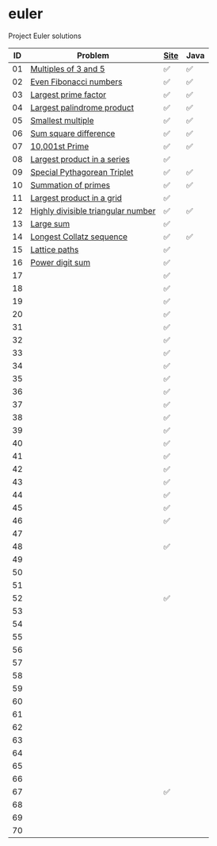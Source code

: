 # euler

Project Euler solutions




| ID | Problem | [Site](https://projecteuler.net "Problem has been completed on the Project Euler website") | Java |
|---|---|---|---|
| 01 | [Multiples of 3 and 5](https://projecteuler.net/problem=1) | :white_check_mark: | :white_check_mark: |
| 02 | [Even Fibonacci numbers](https://projecteuler.net/problem=2) | :white_check_mark: | :white_check_mark: |
| 03 | [Largest prime factor](https://projecteuler.net/problem=3) | :white_check_mark: | :white_check_mark: |
| 04 | [Largest palindrome product](https://projecteuler.net/problem=4) | :white_check_mark: | :white_check_mark: |
| 05 | [Smallest multiple](https://projecteuler.net/problem=5) | :white_check_mark: | :white_check_mark: |
| 06 | [Sum square difference](https://projecteuler.net/problem=6) | :white_check_mark: | :white_check_mark: |
| 07 | [10,001st Prime](https://projecteuler.net/problem=7) | :white_check_mark: | :white_check_mark: |
| 08 | [Largest product in a series](https://projecteuler.net/problem=8) | :white_check_mark: |  |
| 09 | [Special Pythagorean Triplet](https://projecteuler.net/problem=9) | :white_check_mark: | :white_check_mark: |
| 10 | [Summation of primes](https://projecteuler.net/problem=10) | :white_check_mark: | :white_check_mark: |
| 11 | [Largest product in a grid](https://projecteuler.net/problem=11) | :white_check_mark: |  |
| 12 | [Highly divisible triangular number](https://projecteuler.net/problem=12) | :white_check_mark: | :white_check_mark: |
| 13 | [Large sum](https://projecteuler.net/problem=13) | :white_check_mark: |  |
| 14 | [Longest Collatz sequence](https://projecteuler.net/problem=14) | :white_check_mark: | :white_check_mark: |
| 15 | [Lattice paths](https://projecteuler.net/problem=15) | :white_check_mark: |  |
| 16 | [Power digit sum](https://projecteuler.net/problem=16) | :white_check_mark: |  |
| 17 | [](https://projecteuler.net/problem=17) | :white_check_mark: |  |
| 18 | [](https://projecteuler.net/problem=18) | :white_check_mark: |  |
| 19 | [](https://projecteuler.net/problem=19) | :white_check_mark: |  |
| 20 |  | :white_check_mark: |  |
| 31 |  | :white_check_mark: |  |
| 32 |  | :white_check_mark: |  |
| 33 |  | :white_check_mark: |  |
| 34 |  | :white_check_mark: |  |
| 35 |  | :white_check_mark: |  |
| 36 |  | :white_check_mark: |  |
| 37 |  | :white_check_mark: |  |
| 38 |  | :white_check_mark: |  |
| 39 |  | :white_check_mark: |  |
| 40 |  | :white_check_mark: |  |
| 41 |  | :white_check_mark: |  |
| 42 |  | :white_check_mark: |  |
| 43 |  | :white_check_mark: |  |
| 44 |  | :white_check_mark: |  |
| 45 |  | :white_check_mark: |  |
| 46 |  | :white_check_mark: |  |
| 47 |  |  |  |
| 48 |  | :white_check_mark: |  |
| 49 |  |  |  |
| 50 |  |  |  |
| 51 |  |  |  |
| 52 |  | :white_check_mark: |  |
| 53 |  |  |  |
| 54 |  |  |  |
| 55 |  |  |  |
| 56 |  |  |  |
| 57 |  |  |  |
| 58 |  |  |  |
| 59 |  |  |  |
| 60 |  |  |  |
| 61 |  |  |  |
| 62 |  |  |  |
| 63 |  |  |  |
| 64 |  |  |  |
| 65 |  |  |  |
| 66 |  |  |  |
| 67 |  | :white_check_mark: |  |
| 68 |  |  |  |
| 69 |  |  |  |
| 70 |  |  |  |
